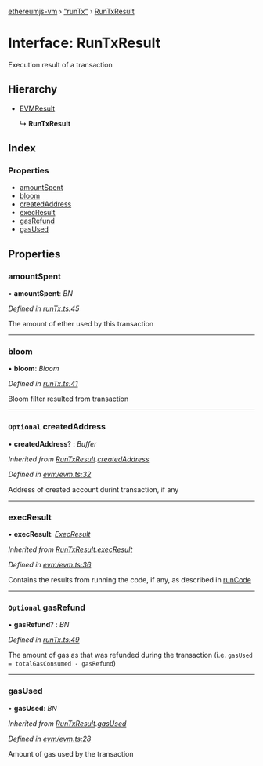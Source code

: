 [ethereumjs-vm](../README.md) › ["runTx"](../modules/_runtx_.md) › [RunTxResult](_runtx_.runtxresult.md)

# Interface: RunTxResult

Execution result of a transaction

## Hierarchy

* [EVMResult](_evm_evm_.evmresult.md)

  ↳ **RunTxResult**

## Index

### Properties

* [amountSpent](_runtx_.runtxresult.md#amountspent)
* [bloom](_runtx_.runtxresult.md#bloom)
* [createdAddress](_runtx_.runtxresult.md#optional-createdaddress)
* [execResult](_runtx_.runtxresult.md#execresult)
* [gasRefund](_runtx_.runtxresult.md#optional-gasrefund)
* [gasUsed](_runtx_.runtxresult.md#gasused)

## Properties

###  amountSpent

• **amountSpent**: *BN*

*Defined in [runTx.ts:45](https://github.com/ethereumjs/ethereumjs-vm/blob/master/packages/vm/lib/runTx.ts#L45)*

The amount of ether used by this transaction

___

###  bloom

• **bloom**: *Bloom*

*Defined in [runTx.ts:41](https://github.com/ethereumjs/ethereumjs-vm/blob/master/packages/vm/lib/runTx.ts#L41)*

Bloom filter resulted from transaction

___

### `Optional` createdAddress

• **createdAddress**? : *Buffer*

*Inherited from [RunTxResult](_runtx_.runtxresult.md).[createdAddress](_runtx_.runtxresult.md#optional-createdaddress)*

*Defined in [evm/evm.ts:32](https://github.com/ethereumjs/ethereumjs-vm/blob/master/packages/vm/lib/evm/evm.ts#L32)*

Address of created account durint transaction, if any

___

###  execResult

• **execResult**: *[ExecResult](_evm_evm_.execresult.md)*

*Inherited from [RunTxResult](_runtx_.runtxresult.md).[execResult](_runtx_.runtxresult.md#execresult)*

*Defined in [evm/evm.ts:36](https://github.com/ethereumjs/ethereumjs-vm/blob/master/packages/vm/lib/evm/evm.ts#L36)*

Contains the results from running the code, if any, as described in [runCode](../classes/_index_.vm.md#runcode)

___

### `Optional` gasRefund

• **gasRefund**? : *BN*

*Defined in [runTx.ts:49](https://github.com/ethereumjs/ethereumjs-vm/blob/master/packages/vm/lib/runTx.ts#L49)*

The amount of gas as that was refunded during the transaction (i.e. `gasUsed = totalGasConsumed - gasRefund`)

___

###  gasUsed

• **gasUsed**: *BN*

*Inherited from [RunTxResult](_runtx_.runtxresult.md).[gasUsed](_runtx_.runtxresult.md#gasused)*

*Defined in [evm/evm.ts:28](https://github.com/ethereumjs/ethereumjs-vm/blob/master/packages/vm/lib/evm/evm.ts#L28)*

Amount of gas used by the transaction
